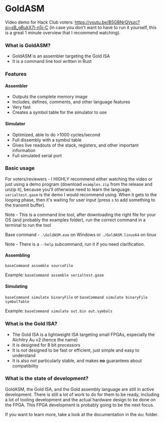 # GoldASM
Video demo for Hack Club voters: https://youtu.be/B5GBNrQVszc?si=sB_gBukX7l-n5j-C
(in case you don't want to have to run it yourself, this is a great 1 minute overview that I recommend watching).

### What is GoldASM?
- GoldASM is an assembler targeting the Gold ISA
- It is a command line tool written in Rust

### Features

#### Assembler
- Outputs the complete memory image
- Includes, defines, comments, and other language features
- Very fast
- Creates a symbol table for the simulator to use

#### Simulator 
- Optimized, able to do >1000 cycles/second
- Full dissembly with a symbol table
- Gives live readouts of the stack, registers, and other important information
- Full simulated serial port

### Basic usage
For voters/reviewers - I HIGHLY recommend either watching the video or just using a demo program (download ``examples.zip`` from the release and unzip it), because you'll otherwise need to learn the language. ``serialtest.gasm`` is the demo I would recommend using. When it gets to the looping phase, then it's waiting for user input (press ``s`` to add something to the transmit buffer).

Note - This is a command line tool, after downloading the right file for your OS (and probably the examples folder), run the correct command in a terminal to run the tool

Base command - ``.\GoldASM.exe`` on Windows or ``./GoldASM.linux64`` on linux  

Note - There is a ``--help`` subcommand, run it if you need clarification.

#### Assembling
``baseCommand assemble sourceFile``  

Example: ``baseCommand assemble serialtest.gasm``


#### Simulating
``baseCommand simulate binaryFile`` or ``baseCommand simulate binaryFile symbolTable``  

Example: ``baseCommand simulate out.bin out.symbols``


### What is the Gold ISA?
- The Gold ISA is a lightweight ISA targeting small FPGAs, especially the Alchitry Au v2 (hence the name)
- It is designed for 8 bit processors
- It is *not* designed to be fast or efficient, just simple and easy to understand
- It is also *not* particularly stable, and makes **no** guarantees about compatibility

### What is the state of development?
GoldASM, the Gold ISA, and the Gold assembly language are still in active development.
There is still a lot of work to do for them to be ready, including a lot of tooling development and the actual hardware
design to be done on the FPGA. This FPGA development is probably going to be the next focus.

If you want to learn more, take a look at the documentation in the ``doc`` folder.
